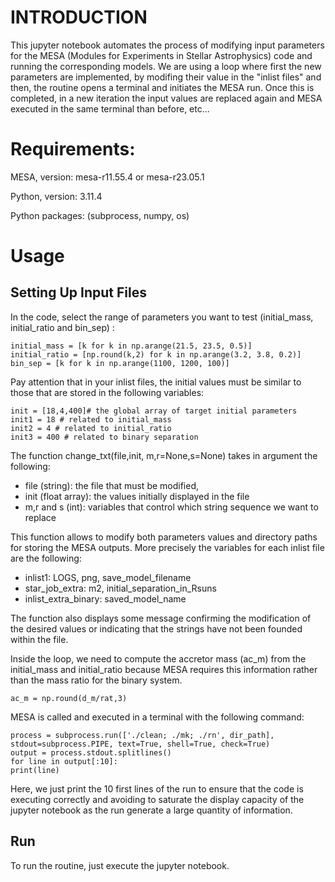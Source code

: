# INTRODUCTION

This jupyter notebook automates the process of modifying input parameters for the MESA (Modules for Experiments in Stellar Astrophysics) code and running the corresponding models. We are using a loop where first the 
new parameters are implemented, by modifing their value in the "inlist files" and then, the routine opens a terminal and initiates the MESA run. Once this is completed, in a new iteration the input values are replaced 
again and MESA executed in the same terminal than before, etc...

# Requirements: 
MESA, version: mesa-r11.55.4 or mesa-r23.05.1

Python, version: 3.11.4

Python packages: (subprocess, numpy, os)

# Usage
## Setting Up Input Files

In the code, select the range of parameters you want to test (initial_mass, initial_ratio and bin_sep) :

    initial_mass = [k for k in np.arange(21.5, 23.5, 0.5)]
    initial_ratio = [np.round(k,2) for k in np.arange(3.2, 3.8, 0.2)]
    bin_sep = [k for k in np.arange(1100, 1200, 100)]

Pay attention that in your inlist files, the initial values must be similar to those that are stored in the following variables:

    init = [18,4,400]# the global array of target initial parameters
    init1 = 18 # related to initial_mass
    init2 = 4 # related to initial_ratio
    init3 = 400 # related to binary separation

The function change_txt(file,init, m,r=None,s=None) takes in argument the following:
  - file (string): the file that must be modified, 
  - init (float array): the values initially displayed in the file
  - m,r and s (int): variables that control which string sequence we want to replace
    
This function allows to modify both parameters values and directory paths for storing the MESA outputs. More precisely the variables for each inlist file are the following: 
   - inlist1: LOGS, png, save_model_filename
   - star_job_extra: m2, initial_separation_in_Rsuns
   - inlist_extra_binary: saved_model_name
    
The function also displays some message confirming the modification of the desired values or indicating that the strings have not been founded within the file.

Inside the loop, we need to compute the accretor mass (ac_m) from the initial_mass and initial_ratio because MESA requires this information rather than the mass ratio for the binary system.

    ac_m = np.round(d_m/rat,3)

MESA is called and executed in a terminal with the following command:

    process = subprocess.run(['./clean; ./mk; ./rn', dir_path], stdout=subprocess.PIPE, text=True, shell=True, check=True)
    output = process.stdout.splitlines()
    for line in output[:10]:
    print(line)

Here, we just print the 10 first lines of the run to ensure that the code is executing correctly and avoiding to saturate the display capacity of the jupyter notebook as the run generate a large quantity of information.

## Run

To run the routine, just execute the jupyter notebook.
